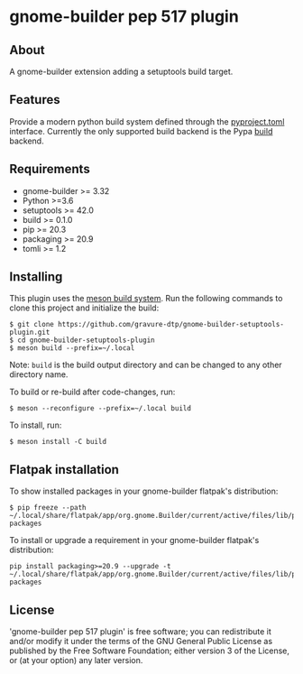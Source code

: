 # gnome-builder pep 517 plugin

## About

A gnome-builder extension adding a setuptools build target.


## Features

Provide a modern python build system defined through the [pyproject.toml](https://pip.pypa.io/en/stable/reference/build-system/pyproject-toml/) interface.
Currently the only supported build backend is the Pypa [build](https://pypa-build.readthedocs.io/en/latest/) backend.

## Requirements

* gnome-builder >= 3.32
* Python >=3.6
* setuptools >= 42.0
* build >= 0.1.0
* pip >= 20.3
* packaging >= 20.9
* tomli >= 1.2


## Installing

This plugin uses the [meson build system](http://mesonbuild.com/). Run the following
commands to clone this project and initialize the build:

```
$ git clone https://github.com/gravure-dtp/gnome-builder-setuptools-plugin.git
$ cd gnome-builder-setuptools-plugin
$ meson build --prefix=~/.local
```

Note: `build` is the build output directory and can be changed to any other
directory name.

To build or re-build after code-changes, run:

```
$ meson --reconfigure --prefix=~/.local build
```

To install, run:

```
$ meson install -C build
```

## Flatpak installation

To show installed packages in your gnome-builder flatpak's distribution:

```
$ pip freeze --path ~/.local/share/flatpak/app/org.gnome.Builder/current/active/files/lib/python3.9/site-packages
```

To install or upgrade a requirement in your gnome-builder flatpak's distribution:

```
pip install packaging>=20.9 --upgrade -t ~/.local/share/flatpak/app/org.gnome.Builder/current/active/files/lib/python3.9/site-packages
```



## License

'gnome-builder pep 517 plugin' is free software; you can redistribute it and/or modify it under the terms of the GNU General Public License as published by the Free Software Foundation; either version 3 of the License, or (at your option) any later version.

